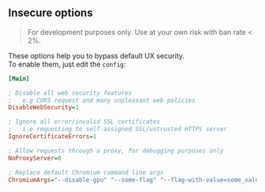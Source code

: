 ## Insecure options

> For development purposes only. Use at your own risk with ban rate < 2%.

These options help you to bypass default UX security.<br>
To enable them, just edit the `config`:

```ini
[Main]

; Disable all web security features
;   e.g CORS request and many unpleasant web policies
DisableWebSecurity=1

; Ignore all error/invalid SSL certificates
;	i.e requesting to self-assigned SSL/untrusted HTTPS server
IgnoreCertificateErrors=1

; Allow requests through a proxy, for debugging purposes only
NoProxyServer=0

; Replace default Chromium command line args
ChromiumArgs="--disable-gpu" "--some-flag" "--flag-with-value=some_value"

```
